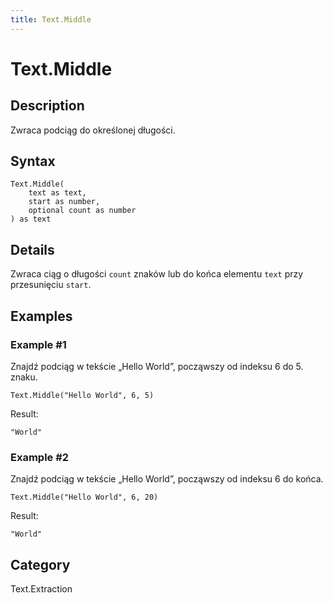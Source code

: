```yaml
---
title: Text.Middle
---
```


# Text.Middle


## Description

Zwraca podciąg do określonej długości.


## Syntax

```powerquery
Text.Middle(
    text as text,
    start as number,
    optional count as number
) as text
```


## Details

Zwraca ciąg o długości <code>count</code> znaków lub do końca elementu <code>text</code> przy przesunięciu <code>start</code>.


## Examples

### Example #1 
Znajdź podciąg w tekście „Hello World”, począwszy od indeksu 6 do 5. znaku.
```powerquery
Text.Middle("Hello World", 6, 5)
```

Result: 
```powerquery
"World"
```


### Example #2 
Znajdź podciąg w tekście „Hello World”, począwszy od indeksu 6 do końca.
```powerquery
Text.Middle("Hello World", 6, 20)
```

Result: 
```powerquery
"World"
```




## Category
Text.Extraction
